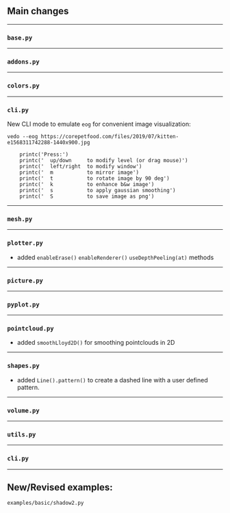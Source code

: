 ## Main changes

---
### `base.py`

---
### `addons.py`

---
### `colors.py`

---
### `cli.py`

New CLI mode to emulate `eog` for convenient image visualization:

`vedo --eog https://corepetfood.com/files/2019/07/kitten-e1568311742288-1440x900.jpg`
```
    printc('Press:')
    printc('  up/down     to modify level (or drag mouse)')
    printc('  left/right  to modify window')
    printc('  m           to mirror image')
    printc('  t           to rotate image by 90 deg')
    printc('  k           to enhance b&w image')
    printc('  s           to apply gaussian smoothing')
    printc('  S           to save image as png')
```

---
### `mesh.py`

---
### `plotter.py`

- added `enableErase()` `enableRenderer()` `useDepthPeeling(at)` methods

---
### `picture.py`

---
### `pyplot.py`

---
### `pointcloud.py`

- added `smoothLloyd2D()` for smoothing pointclouds in 2D

---
### `shapes.py`

- added `Line().pattern()` to create a dashed line with a user defined pattern.

---
### `volume.py`

---
### `utils.py`


---
### `cli.py`

-------------------------

## New/Revised examples:
`examples/basic/shadow2.py`


